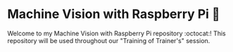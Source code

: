 # Machine Vision with Raspberry Pi 🍇

Welcome to my Machine Vision with Raspberry Pi repository :octocat:! This repository will be used throughout our "Training of Trainer's" session. 

